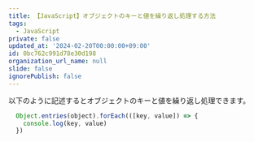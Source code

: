 ```yaml
---
title: 【JavaScript】オブジェクトのキーと値を繰り返し処理する方法
tags:
  - JavaScript
private: false
updated_at: '2024-02-20T00:00:00+09:00'
id: 0bc762c991d78e30d198
organization_url_name: null
slide: false
ignorePublish: false
---
```

以下のように記述するとオブジェクトのキーと値を繰り返し処理できます。

```js
  Object.entries(object).forEach(([key, value]) => {
    console.log(key, value)
  })
```

